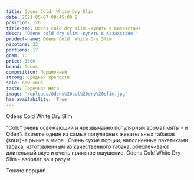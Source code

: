 ```yaml
---
title: Odens Cold  White Dry Slim
date: 2021-05-07 08:45:00 Z
position: 176
title-seo: Odens cold dry slim -купить в Казахстане
descr: 'Odens cold dry slim -купить в Казахстане '
product-name: Odens Cold  White Dry Slim
nicotine: 22
portions: 17
gram: 13
price: 3500
brand: Odens
composition: Порционный
strong: Средней крепости
sale: new-snus
taste: Перечная мята
image: "/uploads/Odens%20col%20dry%20slim.jpg"
has_availability: 'True'
---
```


Odens Cold  White Dry Slim 

“Cold” очень освежающий и чрезвычайно популярный аромат мяты - и Oden’s Extreme однин из самых популярных жевательных табаков (snus)на рынке в мире . Очень сухие порции, наполненные пакетиками табака, изготовленным из качественного табака, обеспечивают длительный вкус и очень приятное ощущение. Odens Cold  White Dry Slim - взорвет ваш разум!

Тонкие порции!